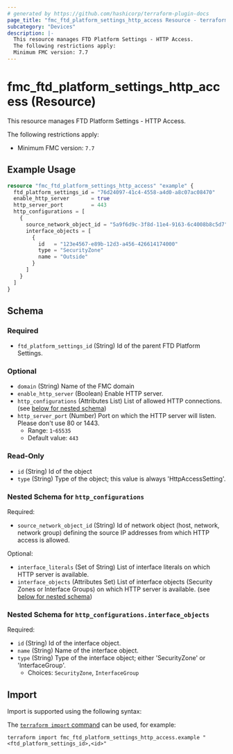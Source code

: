 ```yaml
---
# generated by https://github.com/hashicorp/terraform-plugin-docs
page_title: "fmc_ftd_platform_settings_http_access Resource - terraform-provider-fmc"
subcategory: "Devices"
description: |-
  This resource manages FTD Platform Settings - HTTP Access.
  The following restrictions apply:
  Minimum FMC version: 7.7
---
```


# fmc_ftd_platform_settings_http_access (Resource)

This resource manages FTD Platform Settings - HTTP Access.

The following restrictions apply:
  - Minimum FMC version: `7.7`

## Example Usage

```terraform
resource "fmc_ftd_platform_settings_http_access" "example" {
  ftd_platform_settings_id = "76d24097-41c4-4558-a4d0-a8c07ac08470"
  enable_http_server       = true
  http_server_port         = 443
  http_configurations = [
    {
      source_network_object_id = "5a9f6d9c-3f8d-11e4-9163-6c4008b8c5d7"
      interface_objects = [
        {
          id   = "123e4567-e89b-12d3-a456-426614174000"
          type = "SecurityZone"
          name = "Outside"
        }
      ]
    }
  ]
}
```

<!-- schema generated by tfplugindocs -->
## Schema

### Required

- `ftd_platform_settings_id` (String) Id of the parent FTD Platform Settings.

### Optional

- `domain` (String) Name of the FMC domain
- `enable_http_server` (Boolean) Enable HTTP server.
- `http_configurations` (Attributes List) List of allowed HTTP connections. (see [below for nested schema](#nestedatt--http_configurations))
- `http_server_port` (Number) Port on which the HTTP server will listen. Please don't use 80 or 1443.
  - Range: `1`-`65535`
  - Default value: `443`

### Read-Only

- `id` (String) Id of the object
- `type` (String) Type of the object; this value is always 'HttpAccessSetting'.

<a id="nestedatt--http_configurations"></a>
### Nested Schema for `http_configurations`

Required:

- `source_network_object_id` (String) Id of network object (host, network, network group) defining the source IP addresses from which HTTP access is allowed.

Optional:

- `interface_literals` (Set of String) List of interface literals on which HTTP server is available.
- `interface_objects` (Attributes Set) List of interface objects (Security Zones or Interface Groups) on which HTTP server is available. (see [below for nested schema](#nestedatt--http_configurations--interface_objects))

<a id="nestedatt--http_configurations--interface_objects"></a>
### Nested Schema for `http_configurations.interface_objects`

Required:

- `id` (String) Id of the interface object.
- `name` (String) Name of the interface object.
- `type` (String) Type of the interface object; either 'SecurityZone' or 'InterfaceGroup'.
  - Choices: `SecurityZone`, `InterfaceGroup`

## Import

Import is supported using the following syntax:

The [`terraform import` command](https://developer.hashicorp.com/terraform/cli/commands/import) can be used, for example:

```shell
terraform import fmc_ftd_platform_settings_http_access.example "<ftd_platform_settings_id>,<id>"
```
